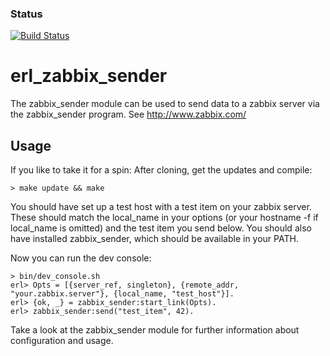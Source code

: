 ### Status
[![Build Status](https://travis-ci.org/protofy/erl_zabbix_sender.svg)](https://travis-ci.org/protofy/erl_zabbix_sender)

erl_zabbix_sender
==================

The zabbix_sender module can be used to send data to a zabbix server via the zabbix_sender program.
See http://www.zabbix.com/

Usage
------

If you like to take it for a spin:
After cloning, get the updates and compile:

    > make update && make
    
You should have set up a test host with a test item on your zabbix server. These should match the local_name in your options (or your hostname -f if local_name is omitted) and the test item you send below.
You should also have installed zabbix_sender, which should be available in your PATH.

Now you can run the dev console:

    > bin/dev_console.sh
    erl> Opts = [{server_ref, singleton}, {remote_addr, "your.zabbix.server"}, {local_name, "test_host"}].
    erl> {ok, _} = zabbix_sender:start_link(Opts).
    erl> zabbix_sender:send("test_item", 42).
 
Take a look at the zabbix_sender module for further information about configuration and usage.

